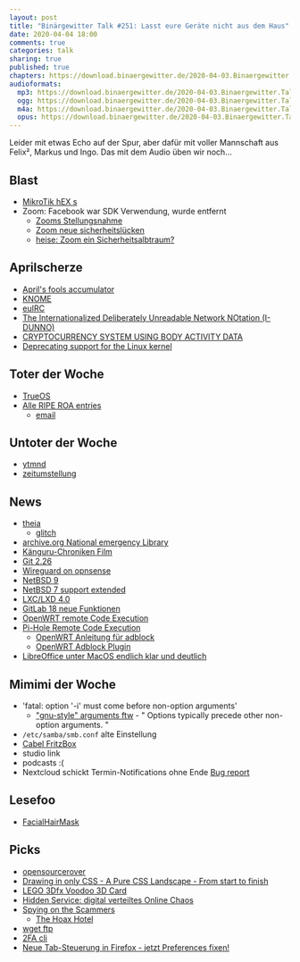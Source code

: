```yaml
---
layout: post
title: "Binärgewitter Talk #251: Lasst eure Geräte nicht aus dem Haus"
date: 2020-04-04 18:00
comments: true
categories: talk
sharing: true
published: true
chapters: https://download.binaergewitter.de/2020-04-03.Binaergewitter.Talk.251.chapters.txt
audioformats:
  mp3: https://download.binaergewitter.de/2020-04-03.Binaergewitter.Talk.251.mp3
  ogg: https://download.binaergewitter.de/2020-04-03.Binaergewitter.Talk.251.ogg
  m4a: https://download.binaergewitter.de/2020-04-03.Binaergewitter.Talk.251.m4a
  opus: https://download.binaergewitter.de/2020-04-03.Binaergewitter.Talk.251.opus
---
```

Leider mit etwas Echo auf der Spur, aber dafür mit voller Mannschaft aus Felix², Markus und Ingo.
Das mit dem Audio üben wir noch...

## Blast
- [MikroTik hEX s]( https://l33tsource.com/blog/2020/03/29/hex-s-the-good-the-bad-the-ugly/ )
- Zoom: Facebook war SDK Verwendung, wurde entfernt
  - [Zooms Stellungsnahme]( https://blog.zoom.us/wordpress/2020/04/01/a-message-to-our-users/ )
  - [Zoom neue sicherheitslücken]( https://www.golem.de/news/homeoffice-neue-sicherheitsluecken-in-zoom-entdeckt-2004-147670.html )
  - [heise: Zoom ein Sicherheitsalbtraum?]( https://www.heise.de/security/meldung/Videokonferenz-Software-Ist-Zoom-ein-Sicherheitsalptraum-4695000.html)

## Aprilscherze
- [April's fools accumulator]( https://lobste.rs/s/1xbjyc/april_s_fools_accumulator )
- [KNOME]( http://knome.org )
- [euIRC]( https://www.euirc.net/covid/de/index.html )
- [The Internationalized Deliberately Unreadable Network NOtation (I-DUNNO)](https://www.rfc-editor.org/rfc/rfc8771.txt )
- [CRYPTOCURRENCY SYSTEM USING BODY ACTIVITY DATA](https://patentscope.wipo.int/search/en/detail.jsf?docId=WO2020060606&tab=PCTDESCRIPTION)
- [Deprecating support for the Linux kernel](https://guix.gnu.org/blog/2020/deprecating-support-for-the-linux-kernel/)

## Toter der Woche
- [TrueOS]( https://www.heise.de/newsticker/meldung/Weiterentwicklung-von-TrueOS-offiziell-eingestellt-4694954.html )
- [Alle RIPE ROA entries]( https://www.ripe.net/support/service-announcements/accidental-roa-deletion/ )
  - [email]( https://pixie.town/_matrix/media/r0/download/pixie.town/gSchxcDEBNLMjhAjfizmoMur)

## Untoter der Woche
- [ytmnd](https://ytmnd.com)
- [zeitumstellung]( https://www.zdf.de/nachrichten/panorama/zeitumstellung-sommerzeit-uhrumstellung-eu-100.html)

## News
- [theia]( https://www.linux-magazin.de/news/theia-1-0-eclipses-vs-code-alternative-wird-stabil/ )
  * [glitch]( https://glitch.com/ )
- [archive.org National emergency Library]( https://blog.archive.org/2020/03/24/announcing-a-national-emergency-library-to-provide-digitized-books-to-students-and-the-public/ )
- [Känguru-Chroniken Film]( https://www.heise.de/newsticker/meldung/Die-Kaenguru-Chroniken-zum-Streamen-statt-im-Kino-4694892.html )
- [Git 2.26]( https://github.blog/2020-03-22-highlights-from-git-2-26/ )
- [Wireguard on opnsense](https://homenetworkguy.com/how-to/configure-wireguard-opnsense/ )
- [NetBSD 9]( https://blog.netbsd.org/tnf/entry/netbsd_9_0_available )
- [NetBSD 7 support extended]( https://blog.netbsd.org/tnf/entry/extending_support_for_the_netbsd )
- [LXC/LXD 4.0]( https://www.heise.de/developer/meldung/Linux-Containers-LXC-LXD-und-LXCFS-in-Version-4-0-erschienen-4695174.html )
- [GitLab 18 neue Funktionen]( https://www.heise.de/developer/meldung/GitLab-erweitert-die-Open-Source-Funktionen-4693703.html )
- [OpenWRT remote Code Execution]( https://arstechnica.com/information-technology/2020/03/openwrt-is-vulnerable-to-attacks-that-execute-malicious-code/ )
- [Pi-Hole Remote Code Execution]( https://natedotred.wordpress.com/2020/03/28/cve-2020-8816-pi-hole-remote-code-execution/ )
  - [OpenWRT Anleitung für adblock]( https://www.kuketz-blog.de/keine-werbung-und-tracker-mit-adblock-addon-openwrt-teil4/ )
  - [OpenWRT Adblock Plugin]( https://www.kuketz-blog.de/keine-werbung-und-tracker-mit-adblock-addon-openwrt-teil4/ )
- [LibreOffice unter MacOS endlich klar und deutlich](  https://bugs.documentfoundation.org/show_bug.cgi?id=122218 )


## Mimimi der Woche
- 'fatal: option '-i' must come before non-option arguments'
  - ["gnu-style" arguments ftw]( https://www.gnu.org/software/libc/manual/html_node/Argument-Syntax.html ) - " Options typically precede other non-option arguments. "
- `/etc/samba/smb.conf` alte Einstellung
- [Cabel FritzBox]( https://www.teltarif.de/avm-verbot-weiterverkauf-fritzbox-cable/news/80148.html )
- studio link
- podcasts :(
- Nextcloud schickt Termin-Notifications ohne Ende [Bug report]( https://github.com/nextcloud/server/issues/20286 )

## Lesefoo
- [FacialHairMask]( https://www.cdc.gov/niosh/npptl/pdfs/FacialHairWmask11282017-508.pdf )

## Picks 
- [opensourcerover]( https://opensourcerover.jpl.nasa.gov/ )
- [Drawing in only CSS - A Pure CSS Landscape - From start to finish]( https://www.youtube.com/watch?v=rUCVBNNyjC4 )
- [LEGO 3Dfx Voodoo 3D Card]( https://technabob.com/blog/2020/03/29/lego-ideas-x-3dfx-voodoo-3d-card/ )
- [Hidden Service: digital verteiltes Online Chaos]( https://events.ccc.de/2020/03/29/hidden-service-ein-digital-verteiltes-online-chaos/ )
- [Spying on the Scammers]( https://www.youtube.com/watch?v=le71yVPh4uk&list=PLBNmQJqxpaMaxqghShRiOnHUjO00ZCsor )
  * [The Hoax Hotel]( https://www.youtube.com/channel/UCnNlJNSRxa3PF8XrKHOEPug )
- [wget ftp]( https://stackoverflow.com/questions/113886/how-to-recursively-download-a-folder-via-ftp-on-linux )
- [2FA cli]( https://gist.github.com/MineRobber9000/722a902f67bbd1a1c8c57f7ec0b5034e )
- [Neue Tab-Steuerung in Firefox - jetzt Preferences fixen!](  https://support.mozilla.org/en-US/kb/keyboard-shortcuts-perform-firefox-tasks-quickly )
